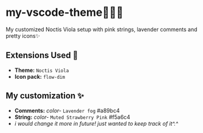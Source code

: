 # my-vscode-theme🧚🏻‍♀️
My customized Noctis Viola setup with pink strings, lavender comments and pretty icons✨
## Extensions Used 🎀 <br>
- **Theme:** `Noctis Viola` <br>
- **Icon pack:** `flow-dim` <br>
## My customization ✨ <br>
- **Comments:** *color-* `Lavender fog` #a89bc4 <br>
- **String:**  *color-* `Muted Strawberry Pink` #f5a6c4 <br>
- *i would change it more in future! just wanted to keep track of it^.^*
